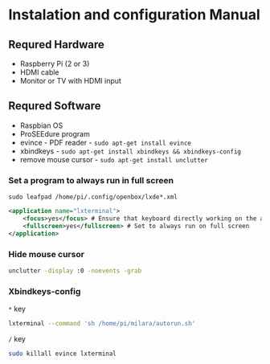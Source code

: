 # Instalation and configuration Manual

## Requred Hardware
*   Raspberry Pi (2 or 3)
*   HDMI cable
*   Monitor or TV with HDMI input

## Requred Software
*   Raspbian OS
*   ProSEEdure program
*   evince - PDF reader - `sudo apt-get install evince`
*   xbindkeys - `sudo apt-get install xbindkeys && xbindkeys-config`
*   remove mouse cursor - `sudo apt-get install unclutter`

### Set a program to always run in full screen

`sudo leafpad /home/pi/.config/openbox/lxde*.xml`

```xml
<application name="lxterminal">
    <focus>yes</focus> # Ensure that keyboard directly working on the application
    <fullscreen>yes</fullscreen> # Set to always run on full screen
</application>
```

### Hide mouse cursor
```bash
unclutter -display :0 -noevents -grab
```

### Xbindkeys-config
`*` key 
```bash
lxterminal --command 'sh /home/pi/milara/autorun.sh'
```
`/` key
```bash
sudo killall evince lxterminal
```